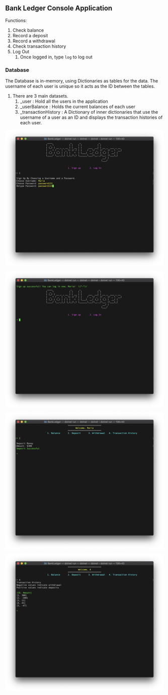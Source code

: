 ## Bank Ledger Console Application

Functions:
1. Check balance
2. Record a deposit
3. Record a withdrawal
4. Check transaction history
5. Log Out 
    1. Once logged in, type ``log`` to log out


### Database

The Database is in-memory, using Dictionaries as tables for the data. 
The username of each user is unique so it acts as the ID between the tables. 
1. There are 3 main datasets. 
    1. _user : Hold all the users in the application
    2. _userBalance : Holds the current balances of each user
    3. _transactionHistory : A Dictionary of inner dictionaries that use the username of a user as an ID and displays the transaction histories of each user. 


![alt text|medium](images/one.png)

![alt text|medium](images/two.png)

![alt text|medium](images/three.png)

![alt text|medium](images/four.png)
